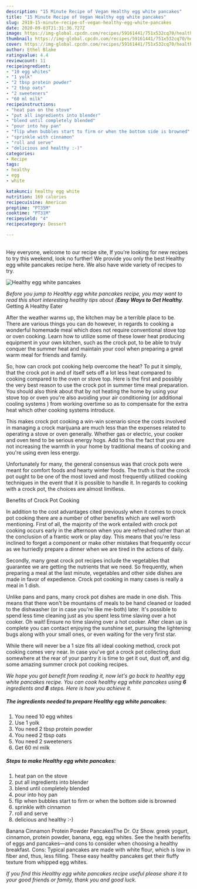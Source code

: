 ```yaml
---
description: "15 Minute Recipe of Vegan Healthy egg white pancakes"
title: "15 Minute Recipe of Vegan Healthy egg white pancakes"
slug: 2919-15-minute-recipe-of-vegan-healthy-egg-white-pancakes
date: 2020-09-03T21:31:36.727Z
image: https://img-global.cpcdn.com/recipes/59161441/751x532cq70/healthy-egg-white-pancakes-recipe-main-photo.jpg
thumbnail: https://img-global.cpcdn.com/recipes/59161441/751x532cq70/healthy-egg-white-pancakes-recipe-main-photo.jpg
cover: https://img-global.cpcdn.com/recipes/59161441/751x532cq70/healthy-egg-white-pancakes-recipe-main-photo.jpg
author: Ethel Blake
ratingvalue: 4.4
reviewcount: 11
recipeingredient:
- "10 egg whites"
- "1 yolk"
- "2 tbsp protein powder"
- "2 tbsp oats"
- "2 sweeteners"
- "60 ml milk"
recipeinstructions:
- "heat pan on the stove"
- "put all ingredients into blender"
- "blend until completely blended"
- "pour into hoy pan"
- "flip when bubbles start to firm or when the bottom side is browned"
- "sprinkle with cinnamon"
- "roll and serve"
- "delicious and healthy :-)"
categories:
- Recipe
tags:
- healthy
- egg
- white

katakunci: healthy egg white 
nutrition: 169 calories
recipecuisine: American
preptime: "PT35M"
cooktime: "PT31M"
recipeyield: "4"
recipecategory: Dessert

---
```

<br>
Hey everyone, welcome to our recipe site, If you're looking for new recipes to try this weekend, look no further! We provide you only the best Healthy egg white pancakes recipe here. We also have wide variety of recipes to try.
<br>


![Healthy egg white pancakes](https://img-global.cpcdn.com/recipes/59161441/751x532cq70/healthy-egg-white-pancakes-recipe-main-photo.jpg)

<i>Before you jump to Healthy egg white pancakes recipe, you may want to read this short interesting healthy tips about {<strong>Easy Ways to Get Healthy</strong>.</i>
Getting A Healthy Eater


After the weather warms up, the kitchen may be a terrible place to be. There are various things you can do however, in regards to cooking a wonderful homemade meal which does not require conventional stove top or oven cooking. Learn how to utilize some of these lower heat producing equipment in your own kitchen, such as the crock pot, to be able to truly conquer the summer heat and maintain your cool when preparing a great warm meal for friends and family.

So, how can crock pot cooking help overcome the heat? To put it simply, that the crock pot in and of itself sets off a lot less heat compared to cooking compared to the oven or stove top. Here is the first and possibly the very best reason to use the crock pot in summer time meal preparation. You should also think about that by not heating the home by using your stove top or oven you're also avoiding your air conditioning (or additional cooling systems ) from working overtime so as to compensate for the extra heat which other cooking systems introduce.

This makes crock pot cooking a win-win scenario since the costs involved in managing a crock marijuana are much less than the expenses related to operating a stove or oven generally. Whether gas or electric, your cooker and oven tend to be serious energy hogs. Add to this the fact that you are not increasing the warmth in your home by traditional means of cooking and you're using even less energy.

Unfortunately for many, the general consensus was that crock pots were meant for comfort foods and hearty winter foods.  The truth is that the crock pot ought to be one of the most loved and most frequently utilized cooking techniques in the event that it is possible to handle it. In regards to cooking with a crock pot, the choices are almost limitless.  

Benefits of Crock Pot Cooking

In addition to the cost advantages cited previously when it comes to crock pot cooking there are a number of other benefits which are well worth mentioning. First of all, the majority of the work entailed with crock pot cooking occurs early in the afternoon when you are refreshed rather than at the conclusion of a frantic work or play day. This means that you're less inclined to forget a component or make other mistakes that frequently occur as we hurriedly prepare a dinner when we are tired in the actions of daily.

Secondly, many great crock pot recipes include the vegetables that guarantee we are getting the nutrients that we need. So frequently, when preparing a meal at the last minute, vegetables and other side dishes are made in favor of expedience. Crock pot cooking in many cases is really a meal in 1 dish.

 Unlike pans and pans, many crock pot dishes are made in one dish. This means that there won't be mountains of meals to be hand cleaned or loaded to the dishwasher (or in case you're like me-both) later. It's possible to spend less time cleaning just as you spent less time slaving over a hot cooker. Oh wait! Ensure no time slaving over a hot cooker. After clean up is complete you can contact enjoying the sunshine set, pursuing the lightening bugs along with your small ones, or even waiting for the very first star.

While there will never be a 1 size fits all ideal cooking method, crock pot cooking comes very near. In case you've got a crock pot collecting dust somewhere at the rear of your pantry it is time to get it out, dust off, and dig some amazing summer crock pot cooking recipes.


<i>We hope you got benefit from reading it, now let's go back to healthy egg white pancakes recipe. You can cook healthy egg white pancakes using <strong>6</strong> ingredients and <strong>8</strong> steps. Here is how you achieve it.
</i>

##### The ingredients needed to prepare Healthy egg white pancakes:

1. You need 10 egg whites
1. Use 1 yolk
1. You need 2 tbsp protein powder
1. You need 2 tbsp oats
1. You need 2 sweeteners
1. Get 60 ml milk


##### Steps to make Healthy egg white pancakes:

1. heat pan on the stove
1. put all ingredients into blender
1. blend until completely blended
1. pour into hoy pan
1. flip when bubbles start to firm or when the bottom side is browned
1. sprinkle with cinnamon
1. roll and serve
1. delicious and healthy :-)


Banana Cinnamon Protein Powder PancakesThe Dr. Oz Show. greek yogurt, cinnamon, protein powder, banana, egg, egg whites. See the health benefits of eggs and pancakes—and cons to consider when choosing a healthy breakfast. Cons: Typical pancakes are made with white flour, which is low in fiber and, thus, less filling. These easy healthy pancakes get their fluffy texture from whipped egg whites. 

<i>If you find this Healthy egg white pancakes recipe useful please share it to your good friends or family, thank you and good luck.</i>
